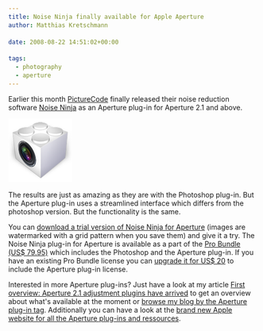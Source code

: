 ```yaml
---
title: Noise Ninja finally available for Apple Aperture
author: Matthias Kretschmann

date: 2008-08-22 14:51:02+00:00

tags:
  - photography
  - aperture
---
```


Earlier this month [PictureCode](http://www.picturecode.com) finally released their noise reduction software [Noise Ninja](http://www.picturecode.com/media.htm) as an Aperture plug-in for Aperture 2.1 and above.

![image](../media/aperture-plugin128.png)

The results are just as amazing as they are with the Photoshop plug-in. But the Aperture plug-in uses a streamlined interface which differs from the photoshop version. But the functionality is the same.

You can [download a trial version of Noise Ninja for Aperture](http://www.picturecode.com/nn_aperture.htm) (images are watermarked with a grid pattern when you save them) and give it a try. The Noise Ninja plug-in for Aperture is available as a part of the [Pro Bundle (US\$ 79.95)](http://www.picturecode.com/purchase.php) which includes the Photoshop and the Aperture plug-in. If you have an existing Pro Bundle license you can [upgrade it for US\$ 20](http://www.picturecode.com/upgrade.php) to include the Aperture plug-in license.

Interested in more Aperture plug-ins? Just have a look at my article [First overview: Aperture 2.1 adjustment plugins have arrived](http://www.kremalicious.com/2008/05/first-aperture-adjustment-plugins-have-arrived/) to get an overview about what's available at the moment or [browse my blog by the Aperture plug-in tag](http://www.kremalicious.com/tag/aperture-plug-in/). Additionally you can have a look at the [brand new Apple website for all the Aperture plug-ins and ressources](http://www.apple.com/aperture/resources/plugins.html).
